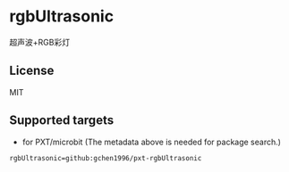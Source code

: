 # rgbUltrasonic

超声波+RGB彩灯

## License

MIT

## Supported targets

* for PXT/microbit
(The metadata above is needed for package search.)

```package
rgbUltrasonic=github:gchen1996/pxt-rgbUltrasonic
```
